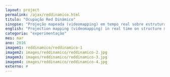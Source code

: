 ```yaml
---
layout: project
permalink: /ajax/reddinamico.html
titulo: "Ocupação Red Dinámico"
sinopse: "Projeção mapeada (videomapping) em tempo real sobre estrutura com conexões fabricadas em 3D. Parceria com o Red Dinámico da Colômbia."
english: "Projection mapping (videomapping) in real time on structure made of 3D connections. Partnership with the Dynamic Network of Colombia."
categoria: "experimentação"
mes: mar
ano: 2016
imagem1: reddinamico/reddinamico-1
imagem2: images/reddinamico/reddinamico-2.jpg
imagem3: images/reddinamico/reddinamico-3.jpg
imagem4: images/reddinamico/reddinamico-4.jpg
externo: #
---
```


